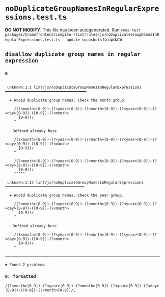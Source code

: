 # `noDuplicateGroupNamesInRegularExpressions.test.ts`

**DO NOT MODIFY**. This file has been autogenerated. Run `rome test packages/@romefrontend/compiler/lint/rules/js/noDuplicateGroupNamesInRegularExpressions.test.ts --update-snapshots` to update.

## `disallow duplicate group names in regular expression`

### `0`

```

 unknown:1:1 lint/js/noDuplicateGroupNamesInRegularExpressions ━━━━━━━━━━━━━━━━━━━━━━━━━━━━━━━━━━━━━

  ✖ Avoid duplicate group names. Check the month group.

    /(?<month>[0-9])-(?<year>[0-9])-(?<month>[0-9])-(?<year>[0-9])-(?<day>[0-9])-([0-9])-(?<month>
      [0-9])/
    ^

  ℹ Defined already here

    /(?<month>[0-9])-(?<year>[0-9])-(?<month>[0-9])-(?<year>[0-9])-(?<day>[0-9])-([0-9])-(?<month>
      [0-9])/
    ^

    /(?<month>[0-9])-(?<year>[0-9])-(?<month>[0-9])-(?<year>[0-9])-(?<day>[0-9])-([0-9])-(?<month>
      [0-9])/
    ^^^^^

 unknown:1:17 lint/js/noDuplicateGroupNamesInRegularExpressions ━━━━━━━━━━━━━━━━━━━━━━━━━━━━━━━━━━━━

  ✖ Avoid duplicate group names. Check the year group.

    /(?<month>[0-9])-(?<year>[0-9])-(?<month>[0-9])-(?<year>[0-9])-(?<day>[0-9])-([0-9])-(?<month>
      [0-9])/
    ^

  ℹ Defined already here

    /(?<month>[0-9])-(?<year>[0-9])-(?<month>[0-9])-(?<year>[0-9])-(?<day>[0-9])-([0-9])-(?<month>
      [0-9])/
    ^

━━━━━━━━━━━━━━━━━━━━━━━━━━━━━━━━━━━━━━━━━━━━━━━━━━━━━━━━━━━━━━━━━━━━━━━━━━━━━━━━━━━━━━━━━━━━━━━━━━━━

✖ Found 2 problems

```

### `0: formatted`

```
/(?<month>[0-9])-(?<year>[0-9])-(?<month>[0-9])-(?<year>[0-9])-(?<day>[0-9])-([0-9])-(?<month>[0-9])/;

```

